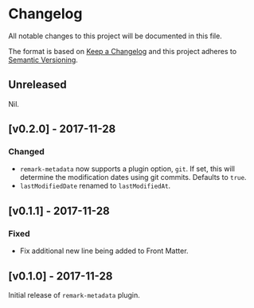 # Changelog

All notable changes to this project will be documented in this file.

The format is based on [Keep a Changelog](http://keepachangelog.com/) and this project adheres to [Semantic Versioning](http://semver.org/).

## Unreleased

Nil.

## [v0.2.0] - 2017-11-28

### Changed

- `remark-metadata` now supports a plugin option, `git`. If set, this will determine the modification dates using git commits. Defaults to `true`.
- `lastModifiedDate` renamed to `lastModifiedAt`.

## [v0.1.1] - 2017-11-28

### Fixed

- Fix additional new line being added to Front Matter.

## [v0.1.0] - 2017-11-28

Initial release of `remark-metadata` plugin.
